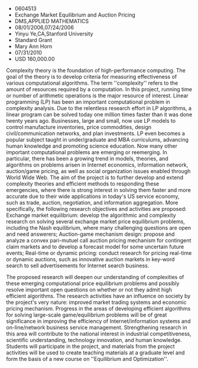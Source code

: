 
* 0604513
* Exchange Market Equilibrium and Auction Pricing
* DMS,APPLIED MATHEMATICS
* 08/01/2006,07/24/2006
* Yinyu Ye,CA,Stanford University
* Standard Grant
* Mary Ann Horn
* 07/31/2010
* USD 160,000.00

Complexity theory is the foundation of high-performance computing. The goal of
the theory is to develop criteria for measuring effectiveness of various
computational algorithms. The term ''complexity'' refers to the amount of
resources required by a computation. In this project, running time or number of
arithmetic operations is the major resource of interest. Linear programming (LP)
has been an important computational problem in complexity analysis. Due to the
relentless research effort in LP algorithms, a linear program can be solved
today one million times faster than it was done twenty years ago. Businesses,
large and small, now use LP models to control manufacture inventories, price
commodities, design civil/communication networks, and plan investments. LP even
becomes a popular subject taught in under/graduate and MBA curriculums,
advancing human knowledge and promoting science education. Now many other
important computational problems are emerging or reemerging. In particular,
there has been a growing trend in models, theories, and algorithms on problems
arisen in Internet economics, information network, auction/game pricing, as well
as social organization issues enabled through World Wide Web. The aim of the
project is to further develop and extend complexity theories and efficient
methods to responding these emergencies, where there is strong interest in
solving them faster and more accurate due to their wide applications in today's
US service economy, such as trade, auction, negotiation, and information
aggregation. More specifically, the following research objectives and activities
are proposed: Exchange market equilibrium: develop the algorithmic and
complexity research on solving several exchange market price equilibrium
problems, including the Nash equilibrium, where many challenging questions are
open and need answerers; Auction-game mechanism design: propose and analyze a
convex pari-mutuel call auction pricing mechanism for contingent claim markets
and to develop a forecast model for some uncertain future events; Real-time or
dynamic pricing: conduct research for pricing real-time or dynamic auctions,
such as innovative auction markets in key-word search to sell advertisements for
Internet search business.

The proposed research will deepen our understanding of complexities of these
emerging computational price equilibrium problems and possibly resolve important
open questions on whether or not they admit high efficient algorithms. The
research activities have an influence on society by the project's very nature:
improved market trading systems and economic pricing mechanism. Progress in the
areas of developing efficient algorithms for solving large-scale
game/equilibrium problems will be of great significance in improving the
efficiency of Internet/information systems and on-line/network business service
management. Strengthening research in this area will contribute to the national
interest in industrial competitiveness, scientific understanding, technology
innovation, and human knowledge. Students will participate in the project, and
materials from the project activities will be used to create teaching materials
at a graduate level and form the basis of a new course on ''Equilibrium and
Optimization''.
